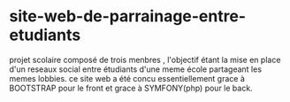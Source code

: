 # site-web-de-parrainage-entre-etudiants
projet scolaire composé de trois menbres , l'objectif étant la mise en place d'un reseaux social entre étudiants d'une meme école partageant les memes lobbies.
ce site web a été concu essentiellement grace à BOOTSTRAP pour le front et grace à SYMFONY(php) pour le back.
